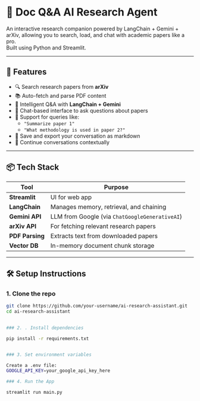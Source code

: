 # 🤖 Doc Q&A AI Research Agent

An interactive research companion powered by LangChain + Gemini + arXiv, allowing you to search, load, and chat with academic papers like a pro.  
Built using Python and Streamlit.

---

## 🚀 Features

- 🔍 Search research papers from **arXiv**
- 📚 Auto-fetch and parse PDF content
- 🧠 Intelligent Q&A with **LangChain + Gemini**
- 💬 Chat-based interface to ask questions about papers
- 🎯 Support for queries like:
  - `"Summarize paper 1"`
  - `"What methodology is used in paper 2?"`
- 📄 Save and export your conversation as markdown
- 🔁 Continue conversations contextually

---

## 📦 Tech Stack

| Tool           | Purpose                          |
|----------------|----------------------------------|
| **Streamlit**  | UI for web app                   |
| **LangChain**  | Manages memory, retrieval, and chaining |
| **Gemini API** | LLM from Google (via `ChatGoogleGenerativeAI`) |
| **arXiv API**  | For fetching relevant research papers |
| **PDF Parsing**| Extracts text from downloaded papers |
| **Vector DB**  | In-memory document chunk storage |

---

## 🛠️ Setup Instructions

### 1. Clone the repo

```bash
git clone https://github.com/your-username/ai-research-assistant.git
cd ai-research-assistant
 

### 2. . Install dependencies

pip install -r requirements.txt


### 3. Set environment variables

Create a .env file:
GOOGLE_API_KEY=your_google_api_key_here

### 4. Run the App

streamlit run main.py
